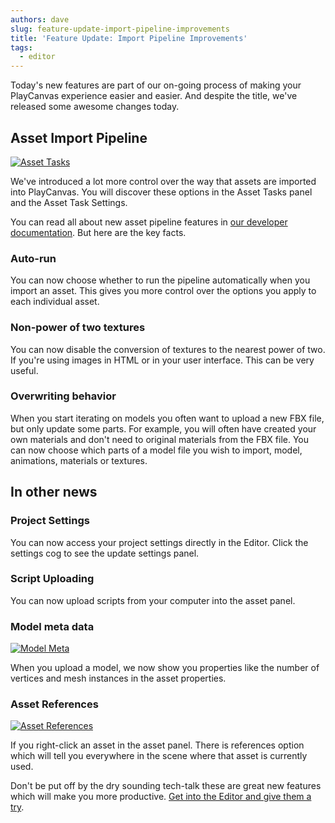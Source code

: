 ```yaml
---
authors: dave
slug: feature-update-import-pipeline-improvements
title: 'Feature Update: Import Pipeline Improvements'
tags:
  - editor
---
```


Today's new features are part of our on-going process of making your PlayCanvas experience easier and easier. And despite the title, we've released some awesome changes today.

<!-- truncate -->

## Asset Import Pipeline

[![Asset Tasks](/img/editor-asset-tasks.jpg)](/img/editor-asset-tasks.jpg)

We've introduced a lot more control over the way that assets are imported into PlayCanvas. You will discover these options in the Asset Tasks panel and the Asset Task Settings.

You can read all about new asset pipeline features in [our developer documentation](https://developer.playcanvas.com/user-manual/assets/import-pipeline/). But here are the key facts.

### Auto-run

You can now choose whether to run the pipeline automatically when you import an asset. This gives you more control over the options you apply to each individual asset.

### Non-power of two textures

You can now disable the conversion of textures to the nearest power of two. If you're using images in HTML or in your user interface. This can be very useful.

### Overwriting behavior

When you start iterating on models you often want to upload a new FBX file, but only update some parts. For example, you will often have created your own materials and don't need to original materials from the FBX file. You can now choose which parts of a model file you wish to import, model, animations, materials or textures.

## In other news

### Project Settings

You can now access your project settings directly in the Editor. Click the settings cog to see the update settings panel.

### Script Uploading

You can now upload scripts from your computer into the asset panel.

### Model meta data

[![Model Meta](/img/model-meta.jpg)](/img/model-meta.jpg)

When you upload a model, we now show you properties like the number of vertices and mesh instances in the asset properties.

### Asset References

[![Asset References](/img/editor-asset-references.png)](/img/editor-asset-references.png)

If you right-click an asset in the asset panel. There is references option which will tell you everywhere in the scene where that asset is currently used.

Don't be put off by the dry sounding tech-talk these are great new features which will make you more productive. [Get into the Editor and give them a try](https://playcanvas.com/).
